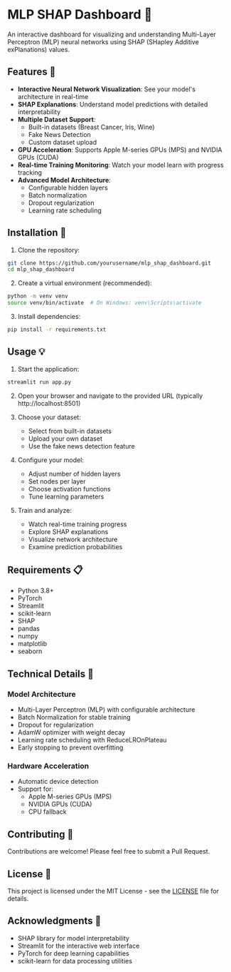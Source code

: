 # MLP SHAP Dashboard 🧠

An interactive dashboard for visualizing and understanding Multi-Layer Perceptron (MLP) neural networks using SHAP (SHapley Additive exPlanations) values.

## Features 🌟

- **Interactive Neural Network Visualization**: See your model's architecture in real-time
- **SHAP Explanations**: Understand model predictions with detailed interpretability
- **Multiple Dataset Support**:
  - Built-in datasets (Breast Cancer, Iris, Wine)
  - Fake News Detection
  - Custom dataset upload
- **GPU Acceleration**: Supports Apple M-series GPUs (MPS) and NVIDIA GPUs (CUDA)
- **Real-time Training Monitoring**: Watch your model learn with progress tracking
- **Advanced Model Architecture**:
  - Configurable hidden layers
  - Batch normalization
  - Dropout regularization
  - Learning rate scheduling

## Installation 🚀

1. Clone the repository:
```bash
git clone https://github.com/yourusername/mlp_shap_dashboard.git
cd mlp_shap_dashboard
```

2. Create a virtual environment (recommended):
```bash
python -m venv venv
source venv/bin/activate  # On Windows: venv\Scripts\activate
```

3. Install dependencies:
```bash
pip install -r requirements.txt
```

## Usage 💡

1. Start the application:
```bash
streamlit run app.py
```

2. Open your browser and navigate to the provided URL (typically http://localhost:8501)

3. Choose your dataset:
   - Select from built-in datasets
   - Upload your own dataset
   - Use the fake news detection feature

4. Configure your model:
   - Adjust number of hidden layers
   - Set nodes per layer
   - Choose activation functions
   - Tune learning parameters

5. Train and analyze:
   - Watch real-time training progress
   - Explore SHAP explanations
   - Visualize network architecture
   - Examine prediction probabilities

## Requirements 📋

- Python 3.8+
- PyTorch
- Streamlit
- scikit-learn
- SHAP
- pandas
- numpy
- matplotlib
- seaborn

## Technical Details 🔧

### Model Architecture

- Multi-Layer Perceptron (MLP) with configurable architecture
- Batch Normalization for stable training
- Dropout for regularization
- AdamW optimizer with weight decay
- Learning rate scheduling with ReduceLROnPlateau
- Early stopping to prevent overfitting

### Hardware Acceleration

- Automatic device detection
- Support for:
  - Apple M-series GPUs (MPS)
  - NVIDIA GPUs (CUDA)
  - CPU fallback

## Contributing 🤝

Contributions are welcome! Please feel free to submit a Pull Request.

## License 📄

This project is licensed under the MIT License - see the [LICENSE](LICENSE) file for details.

## Acknowledgments 🙏

- SHAP library for model interpretability
- Streamlit for the interactive web interface
- PyTorch for deep learning capabilities
- scikit-learn for data processing utilities 